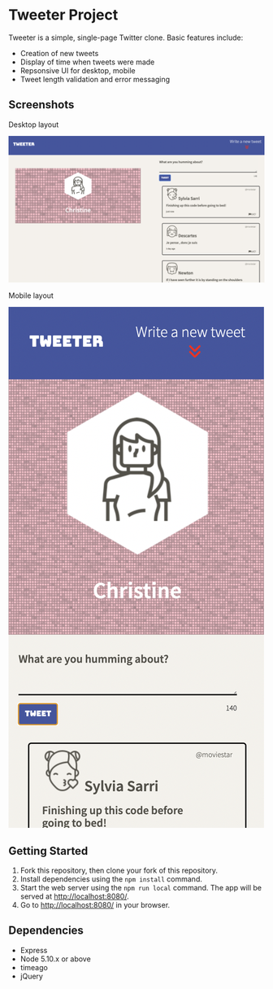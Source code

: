 # Tweeter Project

Tweeter is a simple, single-page Twitter clone. Basic features include:

- Creation of new tweets
- Display of time when tweets were made
- Repsonsive UI for desktop, mobile
- Tweet length validation and error messaging

## Screenshots

Desktop layout

!["Screenshot of desktop layout"](https://github.com/christinetw/tweeter/blob/master/docs/desktop-layout.png)

Mobile layout

!["Screenshot of mobile layout"](https://github.com/christinetw/tweeter/blob/master/docs/mobile-layout.png?raw=true)

## Getting Started

1. Fork this repository, then clone your fork of this repository.
2. Install dependencies using the `npm install` command.
3. Start the web server using the `npm run local` command. The app will be served at <http://localhost:8080/>.
4. Go to <http://localhost:8080/> in your browser.

## Dependencies

- Express
- Node 5.10.x or above
- timeago
- jQuery
